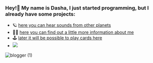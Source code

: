 ### Hey!👋 My name is Dasha, I just started programming, but I already have some projects:

* 🪐 [here you can hear sounds from other planets](https://dariamalina-drum-kit.netlify.app/)
* 🧝‍♀️ [here you can find out a little more information about me](https://dariamalina-cv.netlify.app/)
* 🕹 [later it will be possible to play cards here](https://dariamalina.github.io/memoji/)
* [<img src="https://img.icons8.com/ios/50/000000/louvre-pyramid.png"/>](https://dariamalina-museum.netlify.app/)

![blogger (1)](https://user-images.githubusercontent.com/60240764/132524638-26f69249-734e-4bff-9e4e-f053cc9997ff.png)


